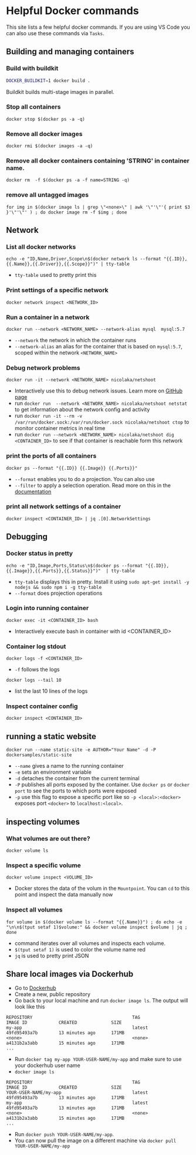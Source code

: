 # Helpful Docker commands

This site lists a few helpful docker commands. If you are using VS Code you can also use these commands via `Tasks`. 

## Building and managing containers

### Build with buildkit

```bash
DOCKER_BUILDKIT=1 docker build .
```

Buildkit builds multi-stage images in parallel.

### Stop all containers

```
docker stop $(docker ps -a -q)
```

### Remove all docker images

```
docker rmi $(docker images -a -q)
```

### Remove all docker containers containing 'STRING' in container name.

```
docker rm  -f $(docker ps -a -f name=STRING -q)
```

### remove all untagged images

```
for img in $(docker image ls | grep \"<none>\" | awk '\"'\"'{ print $3 }'\"'\"' ) ; do docker image rm -f $img ; done
```

## Network

### List all docker networks

```
echo -e "ID,Name,Driver,Scope\n$(docker network ls --format "{{.ID}},{{.Name}},{{.Driver}},{{.Scope}}")" | tty-table
```

- `tty-table` used to pretty print this

### Print settings of a specific network

```
docker network inspect <NETWORK_ID>
```

### Run a container in a network

```
docker run --network <NETWORK_NAME> --network-alias mysql  mysql:5.7
```

- `--network` the network in which the container runs
- `--network-alias` an alias for the container that is based on `mysql:5.7`, scoped within the network `<NETWORK_NAME>`


### Debug network problems

```
docker run -it --network <NETWORK_NAME> nicolaka/netshoot
```

- Interactively use this to debug network issues. Learn more on [GitHub page](https://github.com/nicolaka/netshoot)
- run `docker run  --network <NETWORK_NAME> nicolaka/netshoot netstat` to get information about the network config and activity
- run `docker run -it --rm -v /var/run/docker.sock:/var/run/docker.sock nicolaka/netshoot ctop` to monitor container metrics in real time
- run `docker run --network <NETWORK_NAME> nicolaka/netshoot dig <CONTAINER_ID>` to see if that container is reachable form this network


### print the ports of all containers

```
docker ps --format "{{.ID}} {{.Image}} {{.Ports}}"
```

- `--format` enables you to do a projection. You can also use 
- `--filter` to apply a selection operation.
Read more on this in the [documentation](https://docs.docker.com/engine/reference/commandline/ps/)

### print all network settings of a container

```
docker inspect <CONTAINER_ID> | jq .[0].NetworkSettings
```


## Debugging

### Docker status in pretty

```
echo -e "ID,Image,Ports,Status\n$(docker ps --format "{{.ID}},{{.Image}},{{.Ports}},{{.Status}}")"  | tty-table
```

- `tty-table` displays this in pretty. Install it using `sudo apt-get install -y nodejs && sudo npm i -g tty-table`
- `--format` does projection operations

### Login into running container

```
docker exec -it <CONTAINER_ID> bash
```

- Interactively execute bash in container with id <CONTAINER_ID> 

### Container log stdout

```
docker logs -f <CONTAINER_ID>
```

- `-f` follows the logs

```
docker logs --tail 10 
```

- list the last 10 lines of the logs

### Inspect container config

```
docker inspect <CONTAINER_ID>
```



## running a static website
```
docker run --name static-site -e AUTHOR="Your Name" -d -P dockersamples/static-site
```

- `--name` gives a name to the running container
- `-e` sets an environment variable
- `-d` detaches the container from the current terminal
- `-P` publishes all ports exposed by the container. Use `docker ps` or `docker port` to see the ports to which ports were exposed
- `-p` use this flag to expose a specific port like so `-p <local>:<docker>` exposes port `<docker>` to `localhost:<local>`.



## inspecting volumes

### What volumes are out there? 

```
docker volume ls
```

### Inspect a specific volume

```
docker volume inspect <VOLUME_ID>
```

- Docker stores the data of the volum in the `Mountpoint`. You can `cd` to this point and inspect the data manually now

### Inspect all volumes 

```
for volume in $(docker volume ls --format "{{.Name}}") ; do echo -e "\n\n$(tput setaf 1)$volume:" && docker volume inspect $volume | jq ; done
```

- command iterates over all volumes and inspects each volume. 
- `$(tput setaf 1)` is used to color the volume name red
- `jq` is used to pretty print JSON



## Share local images via Dockerhub

- Go to [Dockerhub](https://hub.docker.com/)
- Create a new, public repository
- Go back to your local machine and run `docker image ls`. The output will look like this

```
REPOSITORY                                      TAG                 IMAGE ID            CREATED             SIZE
my-app                                          latest              49fd95493a7b        13 minutes ago      171MB
<none>                                          <none>              a4131b2a3abb        15 minutes ago      171MB
...
```

- Run `docker tag my-app YOUR-USER-NAME/my-app` and make sure to use your dockerhub user name
- `docker image ls` 
  
```
REPOSITORY                                      TAG                 IMAGE ID            CREATED             SIZE
YOUR-USER-NAME/my-app                           latest              49fd95493a7b        13 minutes ago      171MB
my-app                                          latest              49fd95493a7b        13 minutes ago      171MB
<none>                                          <none>              a4131b2a3abb        15 minutes ago      171MB
...
```

- Run `docker push YOUR-USER-NAME/my-app`. 
- You can now pull the image on a different machine via `docker pull YOUR-USER-NAME/my-app`

